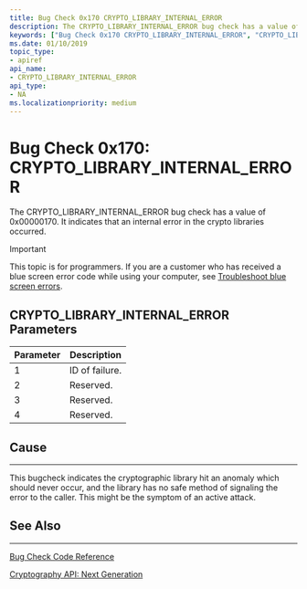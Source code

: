 ```yaml
---
title: Bug Check 0x170 CRYPTO_LIBRARY_INTERNAL_ERROR
description: The CRYPTO_LIBRARY_INTERNAL_ERROR bug check has a value of 0x00000170. It indicates that an internal error in the crypto libraries occurred.
keywords: ["Bug Check 0x170 CRYPTO_LIBRARY_INTERNAL_ERROR", "CRYPTO_LIBRARY_INTERNAL_ERROR"]
ms.date: 01/10/2019
topic_type:
- apiref
api_name:
- CRYPTO_LIBRARY_INTERNAL_ERROR
api_type:
- NA
ms.localizationpriority: medium
---
```


# Bug Check 0x170: CRYPTO\_LIBRARY\_INTERNAL\_ERROR 

The CRYPTO\_LIBRARY\_INTERNAL\_ERROR  bug check has a value of 0x00000170. It indicates that an internal error in the crypto libraries occurred.

> [!IMPORTANT]
> This topic is for programmers. If you are a customer who has received a blue screen error code while using your computer, see [Troubleshoot blue screen errors](https://www.windows.com/stopcode).



 ## CRYPTO\_LIBRARY\_INTERNAL\_ERROR  Parameters

|Parameter|Description|
|--- |--- |
|1| ID of failure.|
|2| Reserved.|
|3| Reserved. |
|4| Reserved. |


## Cause
-----

This bugcheck indicates the cryptographic library hit an anomaly which should never occur, and the library has no safe method of signaling the error to the caller.  This might be the symptom of an active attack.


## See Also
----------

[Bug Check Code Reference](bug-check-code-reference2.md)

[Cryptography API: Next Generation](https://docs.microsoft.com/windows/desktop/SecCNG/cng-portal) 


